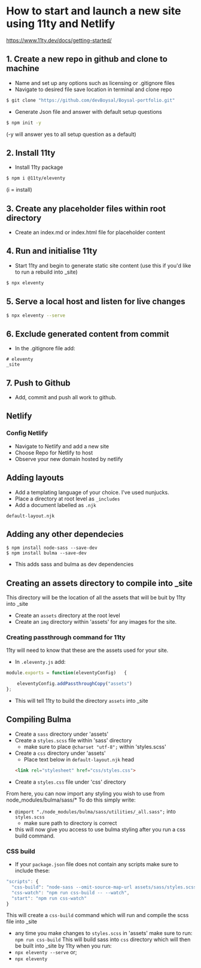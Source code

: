 # How to start and launch a new site using 11ty and Netlify
https://www.11ty.dev/docs/getting-started/

## 1. Create a new repo in github and clone to machine
- Name and set up any options such as licensing or .gitignore files
- Navigate to desired file save location in terminal and clone repo
```bash
$ git clone "https://github.com/devBoysal/Boysal-portfolio.git"
```
- Generate Json file and answer with default setup questions
```bash
$ npm init -y
```
(-y will answer yes to all setup question as a default)

## 2. Install 11ty
- Install 11ty package
```bash
$ npm i @11ty/eleventy
```
(i = install)

## 3. Create any placeholder files within root directory
- Create an index.md or index.html file for placeholder content

## 4. Run and initialise 11ty
- Start 11ty and begin to generate static site content (use this if you'd like to run a rebuild into _site)
```bash
$ npx eleventy
```

## 5. Serve a local host and listen for live changes
```bash
$ npx eleventy --serve
```

## 6. Exclude generated content from commit
- In the .gitignore file add:
```
# eleventy
_site
```
## 7. Push to Github
- Add, commit and push all work to github.

## Netlify

### Config Netlify
- Navigate to Netlify and add a new site
- Choose Repo for Netlify to host
- Observe your new domain hosted by netlify

## Adding layouts
- Add a templating language of your choice. I've used nunjucks.
- Place a directory at root level as `_includes`
- Add a document labelled as `.njk`
```
default-layout.njk
```

## Adding any other dependecies
```
$ npm install node-sass --save-dev
$ npm install bulma --save-dev
```
- This adds sass and bulma as dev dependencies

## Creating an assets directory to compile into _site
This directory will be the location of all the assets that will be buit by 11ty into _site
- Create an `assets` directory at the root level
- Create an `img` directory within 'assets' for any images for the site.
### Creating passthrough command for 11ty
11ty will need to know that these are the assets used for your site.
- In `.eleventy.js` add:
```js
module.exports = function(eleventyConfig)   {

    eleventyConfig.addPassthroughCopy("assets")
};
```
- This will tell 11ty to build the directory `assets` into _site

## Compiling Bulma
- Create a `sass` directory under 'assets'
- Create a `styles.scss` file within 'sass' directory
  - make sure to place `@charset "utf-8";` within 'styles.scss'
- Create a `css` directory under 'assets'
  - Place text below in `default-layout.njk` head
  ``` html
  <link rel="stylesheet" href="css/styles.css">
  ```
- Create a `styles.css` file under 'css' directory

From here, you can now import any styling you wish to use from node_modules/bulma/sass/*
To do this simply write:
- `@import "./node_modules/bulma/sass/utilities/_all.sass";` into `styles.scss`
  - make sure path to directory is correct
- this will now give you access to use bulma styling after you run a css build command.

### CSS build
- If your `package.json` file does not contain any scripts make sure to include these:
```js
"scripts": {
  "css-build": "node-sass --omit-source-map-url assets/sass/styles.scss assets/css/styles.css",
  "css-watch": "npm run css-build -- --watch",
  "start": "npm run css-watch"
}
```
This will create a `css-build` command which will run and compile the scss file into _site
- any time you make changes to `styles.scss` in 'assets' make sure to run: `npm run css-build`
This will build sass into `css` directory which will then be built into _site by 11ty when you run:
- `npx eleventy --serve` or;
- `npx eleventy`